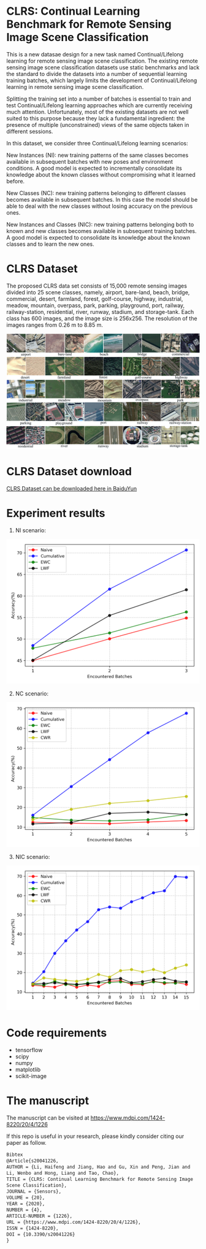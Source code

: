 # CLRS: Continual Learning Benchmark for Remote Sensing Image Scene Classification

This is a new datasae design for a new task named Continual/Lifelong learning for remote sensing image scene classification. The existing remote sensing image scene classification datasets use static benchmarks and lack the standard to divide the datasets into a number of sequential learning training batches, which largely limits the development of Continual/Lifelong learning in remote sensing image scene classification.

Splitting the training set into a number of batches is essential to train and test Continual/Lifelong learning approaches which are currently receiving much attention. Unfortunately, most of the existing datasets are not well suited to this purpose because they lack a fundamental ingredient: the presence of multiple (unconstrained) views of the same objects taken in different sessions. 

In this dataset, we consider three Continual/Lifelong learning scenarios:

New Instances (NI): new training patterns of the same classes becomes available in subsequent batches with new poses and environment conditions. A good model is expected to incrementally consolidate its knowledge about the known classes without compromising what it learned before.

New Classes (NC): new training patterns belonging to different classes becomes available in subsequent batches. In this case the model should be able to deal with the new classes without losing accuracy on the previous ones.

New Instances and Classes (NIC): new training patterns belonging both to known and new classes becomes available in subsequent training batches. A good model is expected to consolidate its knowledge about the known classes and to learn the new ones.

# CLRS Dataset
The proposed CLRS data set consists of 15,000 remote sensing images divided into 25 scene classes, namely, airport, bare-land, beach, bridge, commercial, desert, farmland, forest, golf-course, highway, industrial, meadow, mountain, overpass, park, parking, playground, port, railway, railway-station, residential, river, runway, stadium, and storage-tank. Each class has 600 images, and the image size is 256x256. The resolution of the images ranges from 0.26 m to 8.85 m. <br> 
<div align=center><img src="https://github.com/jh101024/Python/blob/master/CLRS-samples.png"/></div>

# CLRS Dataset download
[CLRS Dataset can be downloaded here in BaiduYun](https://pan.baidu.com/s/1NkkaJxPtewW5fQMk8yCAQw)

# Experiment results
1) NI scenario:<br>
<img src="pics/NI.png" width="600px" hight="400px" />

2) NC scenario:<br>
<img src="pics/NC.png" width="600px" hight="400px" />

3) NIC scenario:<br>
<img src="pics/NIC.png" width="600px" hight="400px" />

# Code requirements
* tensorflow
* scipy
* numpy
* matplotlib
* scikit-image

# The manuscript
The manuscript can be visited at https://www.mdpi.com/1424-8220/20/4/1226

If this repo is useful in your research, please kindly consider citing our paper as follow.
```
Bibtex
@Article{s20041226,
AUTHOR = {Li, Haifeng and Jiang, Hao and Gu, Xin and Peng, Jian and Li, Wenbo and Hong, Liang and Tao, Chao},
TITLE = {CLRS: Continual Learning Benchmark for Remote Sensing Image Scene Classification},
JOURNAL = {Sensors},
VOLUME = {20},
YEAR = {2020},
NUMBER = {4},
ARTICLE-NUMBER = {1226},
URL = {https://www.mdpi.com/1424-8220/20/4/1226},
ISSN = {1424-8220},
DOI = {10.3390/s20041226}
}
```
